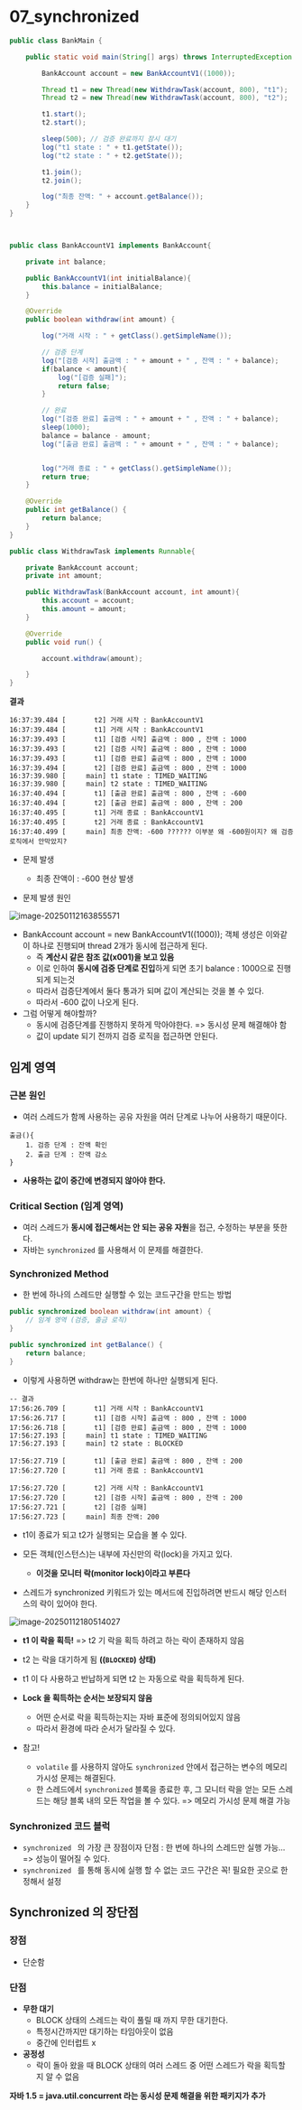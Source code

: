 # 07_synchronized

```java
public class BankMain {

    public static void main(String[] args) throws InterruptedException {

        BankAccount account = new BankAccountV1((1000));

        Thread t1 = new Thread(new WithdrawTask(account, 800), "t1");
        Thread t2 = new Thread(new WithdrawTask(account, 800), "t2");

        t1.start();
        t2.start();

        sleep(500); // 검증 완료까지 잠시 대기
        log("t1 state : " + t1.getState());
        log("t2 state : " + t2.getState());

        t1.join();
        t2.join();

        log("최종 잔액: " + account.getBalance());
    }
}



public class BankAccountV1 implements BankAccount{

    private int balance;

    public BankAccountV1(int initialBalance){
        this.balance = initialBalance;
    }

    @Override
    public boolean withdraw(int amount) {

        log("거래 시작 : " + getClass().getSimpleName());

        // 검증 단계
        log("[검증 시작] 출금액 : " + amount + " , 잔액 : " + balance);
        if(balance < amount){
            log("[검증 실패]");
            return false;
        }

        // 완료
        log("[검증 완료] 출금액 : " + amount + " , 잔액 : " + balance);
        sleep(1000);
        balance = balance - amount;
        log("[출금 완료] 출금액 : " + amount + " , 잔액 : " + balance);


        log("거래 종료 : " + getClass().getSimpleName());
        return true;
    }

    @Override
    public int getBalance() {
        return balance;
    }
}

public class WithdrawTask implements Runnable{

    private BankAccount account;
    private int amount;

    public WithdrawTask(BankAccount account, int amount){
        this.account = account;
        this.amount = amount;
    }

    @Override
    public void run() {

        account.withdraw(amount);

    }
}
```



**결과**

```
16:37:39.484 [       t2] 거래 시작 : BankAccountV1
16:37:39.484 [       t1] 거래 시작 : BankAccountV1
16:37:39.493 [       t1] [검증 시작] 출금액 : 800 , 잔액 : 1000
16:37:39.493 [       t2] [검증 시작] 출금액 : 800 , 잔액 : 1000
16:37:39.493 [       t1] [검증 완료] 출금액 : 800 , 잔액 : 1000
16:37:39.494 [       t2] [검증 완료] 출금액 : 800 , 잔액 : 1000
16:37:39.980 [     main] t1 state : TIMED_WAITING
16:37:39.980 [     main] t2 state : TIMED_WAITING
16:37:40.494 [       t1] [출금 완료] 출금액 : 800 , 잔액 : -600
16:37:40.494 [       t2] [출금 완료] 출금액 : 800 , 잔액 : 200
16:37:40.495 [       t1] 거래 종료 : BankAccountV1
16:37:40.495 [       t2] 거래 종료 : BankAccountV1
16:37:40.499 [     main] 최종 잔액: -600 ?????? 이부분 왜 -600원이지? 왜 검증로직에서 안막았지?
```

- 문제 발생
  - 최종 잔액이 : -600 현상 발생

- 문제 발생 원인

![image-20250112163855571](./07_synchronized.assets/image-20250112163855571.png)

- BankAccount account = new BankAccountV1((1000)); 객체 생성은 이와같이 하나로 진행되며 thread 2개가 동시에 접근하게 된다.
  - 즉 **계산시 같은 참조 값(x001)을 보고 있음**
  - 이로 인하여 **동시에 검증 단계로 진입**하게 되면 초기 balance : 1000으로 진행되게 되는것
  - 따라서 검증단계에서 둘다 통과가 되며 값이 계산되는 것을 볼 수 있다.
  - 따라서 -600 값이 나오게 된다.
- 그럼 어떻게 해야할까?
  - 동시에 검증단계를 진행하지 못하게 막아야한다. => 동시성 문제 해결해야 함
  - 값이 update 되기 전까지 검증 로직을 접근하면 안된다.



## 임계 영역

### 근본 원인

- 여러 스레드가 함께 사용하는 공유 자원을 여러 단계로 나누어 사용하기 때문이다.

```
출금(){
	1. 검증 단계 : 잔액 확인
	2. 출금 단계 : 잔액 감소
}
```

- **사용하는 값이 중간에 변경되지 않아야 한다.**



### Critical Section (임계 영역)

- 여러 스레드가 **동시에 접근해서는 안 되는 공유 자원**을  접근, 수정하는 부분을 뜻한다.
- 자바는 `synchronized` 를 사용해서 이 문제를 해결한다.



### Synchronized Method

- 한 번에 하나의 스레드만 실행할 수 있는 코드구간을 만드는 방법

```java
public synchronized boolean withdraw(int amount) {
    // 임계 영역 (검증, 출금 로직)
}

public synchronized int getBalance() {
    return balance;
}

```

- 이렇게 사용하면 withdraw는 한번에 하나만 실행되게 된다.

```
-- 결과
17:56:26.709 [       t1] 거래 시작 : BankAccountV1
17:56:26.717 [       t1] [검증 시작] 출금액 : 800 , 잔액 : 1000
17:56:26.718 [       t1] [검증 완료] 출금액 : 800 , 잔액 : 1000
17:56:27.193 [     main] t1 state : TIMED_WAITING
17:56:27.193 [     main] t2 state : BLOCKED

17:56:27.719 [       t1] [출금 완료] 출금액 : 800 , 잔액 : 200
17:56:27.720 [       t1] 거래 종료 : BankAccountV1

17:56:27.720 [       t2] 거래 시작 : BankAccountV1
17:56:27.720 [       t2] [검증 시작] 출금액 : 800 , 잔액 : 200
17:56:27.721 [       t2] [검증 실패]
17:56:27.723 [     main] 최종 잔액: 200
```

- t1이 종료가 되고 t2가 실행되는 모습을 볼 수 있다.



- 모든 객체(인스턴스)는 내부에 자신만의 락(lock)을 가지고 있다.
  - **이것을 모니터 락(monitor lock)이라고 부른다**
- 스레드가 synchronized 키워드가 있는 메서드에 진입하려면 반드시 해당 인스터스의 락이 있어야 한다.

![image-20250112180514027](./07_synchronized.assets/image-20250112180514027.png)

- **t1 이 락을 획득!** => t2 기 락을 획득 하려고 하는 락이 존재하지 않음
- t2 는 락을 대기하게 됨 **((`BLOCKED`) 상태)**
- t1 이 다 사용하고 반납하게 되면 t2 는 자동으로 락을 획득하게 된다.
- **Lock 을 획득하는 순서는 보장되지 않음**
  - 어떤 순서로 락을 획득하는지는 자바 표준에 정의되어있지 않음
  - 따라서 환경에 따라 순서가 달라질 수 있다.

- 참고!
  - `volatile` 를 사용하지 않아도 `synchronized` 안에서 접근하는 변수의 메모리 가시성 문제는 해결된다.
  - 한 스레드에서 `synchronized` 블록을 종료한 후, 그 모니터 락을 얻는 모든 스레드는 해당 블록 내의 모든 작업을 볼 수 있다. => 메모리 가시성 문제 해결 가능



### Synchronized 코드 블럭

- `synchronized ` 의 가장 큰 장점이자 단점 : 한 번에 하나의 스레드만 실행 가능... => 성능이 떨어질 수 있다.
- `synchronized ` 를 통해 동시에 실행 할 수 없는 코드 구간은 꼭! 필요한 곳으로 한정해서 설정



## Synchronized 의 장단점

### 장점

- 단순함

### 단점

- **무한 대기**
  - BLOCK 상태의 스레드는 락이 풀릴 때 까지 무한 대기한다.
  - 특정시간까지만 대기하는 타임아웃이 없음
  - 중간에 인터럽트 x
- **공정성**
  - 락이 돌아 왔을 때 BLOCK 상태의 여러 스레드 중 어떤 스레드가 락을 획득할 지 알 수 없음

**자바 1.5 = java.util.concurrent 라는 동시성 문제 해결을 위한 패키지가 추가**



